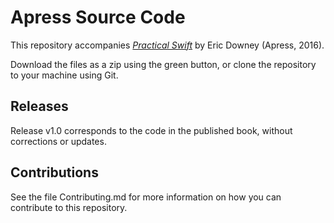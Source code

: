 # Apress Source Code

This repository accompanies [*Practical Swift*](http://www.apress.com/9781484222799) by Eric Downey (Apress, 2016).

[comment]: #cover

Download the files as a zip using the green button, or clone the repository to your machine using Git.

## Releases

Release v1.0 corresponds to the code in the published book, without corrections or updates.

## Contributions

See the file Contributing.md for more information on how you can contribute to this repository.
